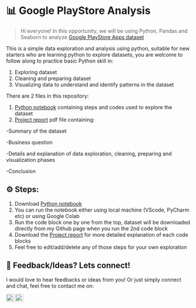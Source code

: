 # 📊 Google PlayStore Analysis

>Hi everyone! In this opportunity, we will be using Python, Pandas and Seaborn to analyze [Google PlayStore Apps dataset](https://github.com/mcyaputra/Files/blob/main/googleplaystore.csv)

This is a simple data exploration and analysis using python, suitable for new starters who are learning python to explore datasets, you are welcome to follow along to practice basic Python skill in:
1. Exploring dataset
2. Cleaning and preparing dataset
3. Visualizing data to understand and identify patterns in the dataset

There are 2 files in this repository:

1. [Python notebook](/data_analysis.ipynb) containing steps and codes used to explore the dataset
2. [Project report](/project_report.pdf) pdf file containing: 

-Summary of the dataset

-Business question

-Details and explanation of data exploration, cleaning, preparing and visualization phases

-Conclusion

## ⚙️ Steps:

1. Download [Python notebook](/data_analysis.ipynb)
2. You can run the notebook either using local machine (VScode, PyCharm etc) or using Google Colab
3. Run the code block one by one from the top, dataset will be downloaded directly from my Github page when you run the 2nd code block
4. Download the [Project report](/project_report.pdf) for more detailed explanation of each code blocks 
5. Feel free to edit/add/delete any of those steps for your own exploration

## 👨 Feedback/Ideas? Lets connect!

I would love to hear feedbacks or ideas from you! Or just simply connect and chat, feel free to contact me on:

<a href="https://www.linkedin.com/in/michaelyaputra/">
    <img align="left" width="22px" src="https://cdn.jsdelivr.net/npm/simple-icons@v3/icons/linkedin.svg"/>

</a>

<a href="https://github.com/mcyaputra">
    <img align="left" width="22px" src="https://cdn.jsdelivr.net/npm/simple-icons@v3/icons/github.svg" />

</a>
